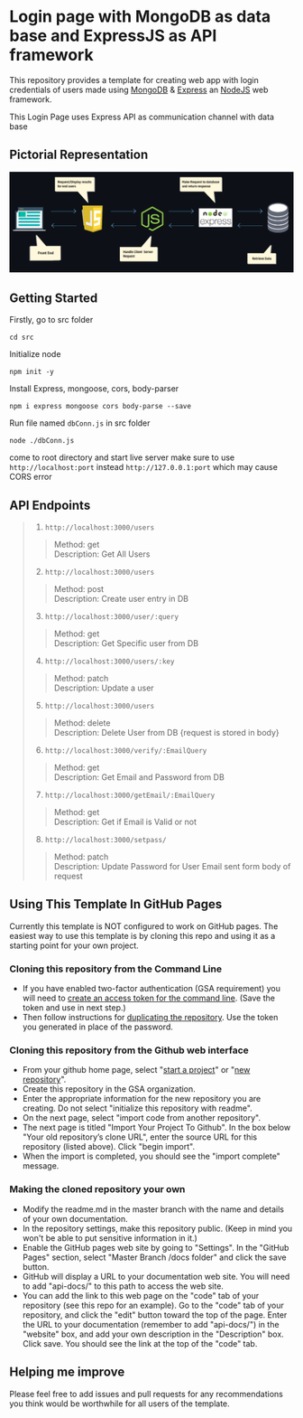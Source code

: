 # Login page with MongoDB as data base and ExpressJS as API framework

This repository provides a template for creating web app with login credentials of users made using [MongoDB][1] & [Express][2] an [NodeJS][3] web framework.

This Login Page uses Express API as communication channel with data base

## Pictorial Representation

![FlowChart](flowchart.png)

## Getting Started

Firstly, go to src folder

    cd src

Initialize node

    npm init -y

Install Express, mongoose, cors, body-parser

    npm i express mongoose cors body-parse --save

Run file named `dbConn.js` in src folder

    node ./dbConn.js

come to root directory and start live server make sure to use `http://localhost:port` instead `http://127.0.0.1:port` which may cause CORS error

## API Endpoints
> 1. `http://localhost:3000/users`
>>   Method: get<br>
>>   Description: Get All Users
> 2. `http://localhost:3000/users`
>>    Method: post<br>
>>    Description: Create user entry in DB
> 3. `http://localhost:3000/user/:query`
>>    Method: get<br>
>>    Description: Get Specific user from DB
> 4. `http://localhost:3000/users/:key`
>>    Method: patch<br>
>>    Description: Update a user
> 5. `http://localhost:3000/users`
>>    Method: delete<br>
>>    Description: Delete User from DB {request is stored in body}
> 6. `http://localhost:3000/verify/:EmailQuery`
>>    Method: get<br>
>>    Description: Get Email and Password from DB
> 7. `http://localhost:3000/getEmail/:EmailQuery` 
>>    Method: get<br>
>>    Description: Get if Email is Valid or not
> 8. `http://localhost:3000/setpass/`
>>    Method: patch<br>
>>    Description: Update Password for User Email sent form body of request

## Using This Template In GitHub Pages

Currently this template is NOT configured to work on GitHub pages. The easiest way to use this template is by cloning this repo and using it as a starting point for your own project. 


### Cloning this repository from the Command Line
* If you have enabled two-factor authentication (GSA requirement) you will need to [create an access token for the command line](https://help.github.com/articles/creating-an-access-token-for-command-line-use/). (Save the token and use in next step.)
* Then follow instructions for [duplicating the repository](https://help.github.com/articles/duplicating-a-repository/). Use the token you generated in place of the password.

### Cloning this repository from the Github web interface
* From your github home page, select "[start a project](https://github.com/new)" or "[new repository](https://github.com/new)".
* Create this repository in the GSA organization.
* Enter the appropriate information for the new repository you are creating. Do not select "initialize this repository with readme".
* On the next page, select "import code from another repository".
* The next page is titled "Import Your Project To Github". In the box below "Your old repository’s clone URL", enter the source URL for this repository (listed above). Click "begin import".
* When the import is completed, you should see the "import complete" message.

### Making the cloned repository your own

* Modify the readme.md in the master branch with the name and details of your own documentation.
* In the repository settings, make this repository public. (Keep in mind you won't be able to put sensitive information in it.)
* Enable the GitHub pages web site by going to "Settings". In the "GitHub Pages" section, select "Master Branch /docs folder" and click the save button.
* GitHub will display a URL to your documentation web site. You will need to add "api-docs/" to this path to access the web site.
* You can add the link to this web page on the "code" tab of your repository (see this repo for an example). Go to the "code" tab of your repository, and click the "edit" button toward the top of the page. Enter the URL to your documentation (remember to add "api-docs/") in the "website" box, and add your own description in the "Description" box. Click save. You should see the link at the top of the "code" tab.

## Helping me improve
Please feel free to add issues and pull requests for any recommendations you think would be worthwhile for all users of the template.


[1]: https://github.com/onedrive/markdown-scanner
[2]: https://expressjs.com/
[3]: https://nodejs.org/en/docs/
